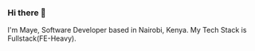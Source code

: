 ### Hi there 👋
I'm Maye, Software Developer based in Nairobi, Kenya. My Tech Stack is Fullstack(FE-Heavy).
